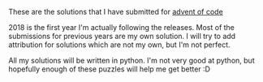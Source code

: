 These are the solutions that I have submitted for [advent of code](https://adventofcode.com)

2018 is the first year I'm actually following the releases. Most of the submissions for previous years are my own solution. I will try to add attribution for solutions which are not my own, but I'm not perfect.

All my solutions will be written in python. I'm not very good at python, but hopefully enough of these puzzles will help me get better :D

